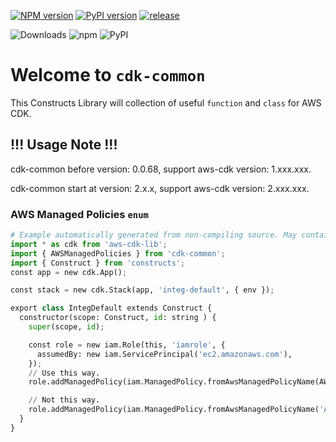 [![NPM version](https://badge.fury.io/js/cdk-common.svg)](https://badge.fury.io/js/cdk-common)
[![PyPI version](https://badge.fury.io/py/cdk-common.svg)](https://badge.fury.io/py/cdk-common)
[![release](https://github.com/neilkuan/cdk-common/actions/workflows/release.yml/badge.svg)](https://github.com/neilkuan/cdk-common/actions/workflows/release.yml)

![Downloads](https://img.shields.io/badge/-DOWNLOADS:-brightgreen?color=gray)
![npm](https://img.shields.io/npm/dt/cdk-common?label=npm&color=orange)
![PyPI](https://img.shields.io/pypi/dm/cdk-common?label=pypi&color=blue)

# Welcome to `cdk-common`

This Constructs Library will collection of useful `function` and `class` for AWS CDK.

## !!! Usage Note !!!

cdk-common before version: 0.0.68, support aws-cdk version: 1.xxx.xxx.

cdk-common start at version: 2.x.x, support aws-cdk version: 2.xxx.xxx.

### AWS Managed Policies `enum`

```python
# Example automatically generated from non-compiling source. May contain errors.
import * as cdk from 'aws-cdk-lib';
import { AWSManagedPolicies } from 'cdk-common';
import { Construct } from 'constructs';
const app = new cdk.App();

const stack = new cdk.Stack(app, 'integ-default', { env });

export class IntegDefault extends Construct {
  constructor(scope: Construct, id: string ) {
    super(scope, id);

    const role = new iam.Role(this, 'iamrole', {
      assumedBy: new iam.ServicePrincipal('ec2.amazonaws.com'),
    });
    // Use this way.
    role.addManagedPolicy(iam.ManagedPolicy.fromAwsManagedPolicyName(AWSManagedPolicies.AMAZON_SSM_MANAGED_INSTANCE_CORE));

    // Not this way.
    role.addManagedPolicy(iam.ManagedPolicy.fromAwsManagedPolicyName('AmazonSSMManagedInstanceCore'));
  }
}
```
